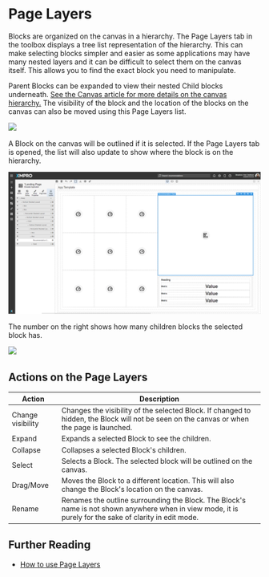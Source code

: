 # Page Layers

Blocks are organized on the canvas in a hierarchy. The Page Layers tab in the toolbox displays a tree list representation of the hierarchy. This can make selecting blocks simpler and easier as some applications may have many nested layers and it can be difficult to select them on the canvas itself. This allows you to find the exact block you need to manipulate.

Parent Blocks can be expanded to view their nested Child blocks underneath. [See the Canvas article for more details on the canvas hierarchy.](canvas.md) The visibility of the block and the location of the blocks on the canvas can also be moved using this Page Layers list.

![](<../../.gitbook/assets/Layers\_1 (2).png>)

A Block on the canvas will be outlined if it is selected. If the Page Layers tab is opened, the list will also update to show where the block is on the hierarchy.&#x20;

![](../../.gitbook/assets/PageLayers.gif)

The number on the right shows how many children blocks the selected block has.

![](../../.gitbook/assets/Layers\_2.png)

## Actions on the Page Layers

| **Action**        | **Description**                                                                                                                                         |
| ----------------- | ------------------------------------------------------------------------------------------------------------------------------------------------------- |
| Change visibility | Changes the visibility of the selected Block. If changed to hidden, the Block will not be seen on the canvas or when the page is launched.              |
| Expand            | Expands a selected Block to see the children.                                                                                                           |
| Collapse          | Collapses a selected Block's children.                                                                                                                  |
| Select            | Selects a Block. The selected block will be outlined on the canvas.                                                                                     |
| Drag/Move         | Moves the Block to a different location. This will also change the Block's location on the canvas.                                                      |
| Rename            | Renames the outline surrounding the Block. The Block's name is not shown anywhere when in view mode, it is purely for the sake of clarity in edit mode. |

## Further Reading

* [How to use Page Layers](../../how-tos/apps/use-page-layers.md)
